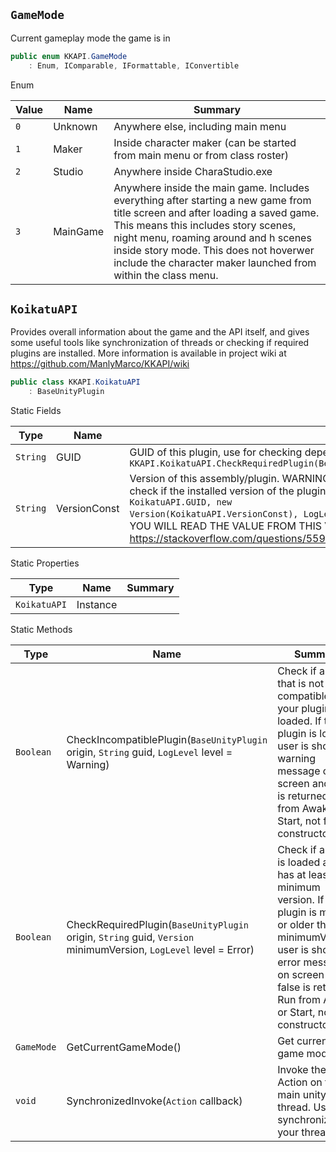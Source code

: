 ## `GameMode`

Current gameplay mode the game is in
```csharp
public enum KKAPI.GameMode
    : Enum, IComparable, IFormattable, IConvertible

```

Enum

| Value | Name | Summary | 
| --- | --- | --- | 
| `0` | Unknown | Anywhere else, including main menu | 
| `1` | Maker | Inside character maker (can be started from main menu or from class roster) | 
| `2` | Studio | Anywhere inside CharaStudio.exe | 
| `3` | MainGame | Anywhere inside the main game.  Includes everything after starting a new game from title screen and after loading a saved game.  This means this includes story scenes, night menu, roaming around and h scenes inside story mode.  This does not hoverwer include the character maker launched from within the class menu. | 


## `KoikatuAPI`

Provides overall information about the game and the API itself, and gives some useful tools  like synchronization of threads or checking if required plugins are installed.  More information is available in project wiki at https://github.com/ManlyMarco/KKAPI/wiki
```csharp
public class KKAPI.KoikatuAPI
    : BaseUnityPlugin

```

Static Fields

| Type | Name | Summary | 
| --- | --- | --- | 
| `String` | GUID | GUID of this plugin, use for checking dependancies with `BepInEx.BepInDependency` and `KKAPI.KoikatuAPI.CheckRequiredPlugin(BepInEx.BaseUnityPlugin,System.String,System.Version,BepInEx.Logging.LogLevel)` | 
| `String` | VersionConst | Version of this assembly/plugin.  WARNING: This is a const field, therefore it will be copied to your assembly!  Use this field to check if the installed version of the plugin is up to date by doing this:  <code>KoikatuAPI.CheckRequiredPlugin(this, KoikatuAPI.GUID, new Version(KoikatuAPI.VersionConst), LogLevel.Warning)</code>  THIS VALUE WILL NOT BE READ FROM THE INSTALLED VERSION, YOU WILL READ THE VALUE FROM THIS VERSION THAT YOU COMPILE YOUR PLUGIN AGAINST!  More info: https://stackoverflow.com/questions/55984/what-is-the-difference-between-const-and-readonly | 


Static Properties

| Type | Name | Summary | 
| --- | --- | --- | 
| `KoikatuAPI` | Instance |  | 


Static Methods

| Type | Name | Summary | 
| --- | --- | --- | 
| `Boolean` | CheckIncompatiblePlugin(`BaseUnityPlugin` origin, `String` guid, `LogLevel` level = Warning) | Check if a plugin that is not compatible with your plugin is loaded.  If the plugin is loaded, user is shown a warning message on screen and true is returned.  Run from Awake or Start, not from constructor! | 
| `Boolean` | CheckRequiredPlugin(`BaseUnityPlugin` origin, `String` guid, `Version` minimumVersion, `LogLevel` level = Error) | Check if a plugin is loaded and has at least the minimum version.  If the plugin is missing or older than minimumVersion, user is shown an error message on screen and false is returned.  Run from Awake or Start, not from constructor! | 
| `GameMode` | GetCurrentGameMode() | Get current game mode. | 
| `void` | SynchronizedInvoke(`Action` callback) | Invoke the Action on the main unity thread. Use to synchronize your threads. | 


